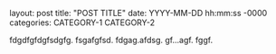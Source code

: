 layout: post
title: "POST TITLE"
date: YYYY-MM-DD hh:mm:ss -0000
categories: CATEGORY-1 CATEGORY-2

fdgdfgfdgfsdgfg.
fsgafgfsd.
fdgag.afdsg.
gf...agf.
fggf.

